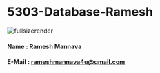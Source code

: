 # 5303-Database-Ramesh
![fullsizerender](https://cloud.githubusercontent.com/assets/13973749/9486336/616f265a-4b8b-11e5-89ba-16ff698d245a.jpg)
#### Name : Ramesh Mannava
#### E-Mail : rameshmannava4u@gmail.com
